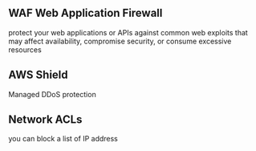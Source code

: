 ## WAF Web Application Firewall
protect your web applications or APIs against common web exploits that may affect availability, compromise security, or consume excessive resources

## AWS Shield
Managed DDoS protection

## Network ACLs
you can block a list of IP address